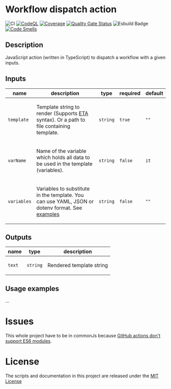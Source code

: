 # Workflow dispatch action

![CI](https://github.com/roamingowl/workflow-dispatch/actions/workflows/check-and-test.yml/badge.svg)
[![CodeQL](https://github.com/roamingowl/workflow-dispatch/actions/workflows/codeql-analysis.yml/badge.svg)](https://github.com/roamingowl/workflow-dispatch/actions/workflows/codeql-analysis.yml)
[![Coverage](https://sonarcloud.io/api/project_badges/measure?project=roamingowl_workflow-dispatch&metric=coverage)](https://sonarcloud.io/summary/new_code?id=roamingowl_template-output-with-eta)
[![Quality Gate Status](https://sonarcloud.io/api/project_badges/measure?project=roamingowl_workflow-dispatch&metric=alert_status)](https://sonarcloud.io/summary/new_code?id=roamingowl_template-output-with-eta)
![Esbuild Badge](https://img.shields.io/badge/esbuild-^0.24.0-FFCF00)
[![Code Smells](https://sonarcloud.io/api/project_badges/measure?project=roamingowl_workflow-dispatch&metric=code_smells)](https://sonarcloud.io/summary/new_code?id=roamingowl_template-output-with-eta)


## Description
JavaScript action (written in TypeScript) to dispatch a workflow with a given inputs.

## Inputs

| name | description                                                                                                              | type | required | default |
| --- |--------------------------------------------------------------------------------------------------------------------------|---------------| --- |---|
| `template` | <p>Template string to render (Supports [ETA](https://eta.js.org/) syntax). Or a path to file containing template.</p>    | `string` | `true`        | `""` |
| `varName` | <p>Name of the variable which holds all data to be used in the template (variables).</p>                                 | `string` | `false`       | `it` |
| `variables` | <p>Variables to substitute in the template. You can use YAML, JSON or dotenv format. See [examples](#usage-examples)</p> | `string` | `false`       | `""` |

## Outputs

| name | type                                      | description                      |
| --- |-------------------------------------------|----------------------------------|
| `text` | `string` |  <p>Rendered template string</p> |

## Usage examples

...

# Issues

This whole project have to be in commonJs because [GitHub actions don't support ES6 modules](https://github.com/actions/github-script/issues/457).

# License
The scripts and documentation in this project are released under the [MIT License](LICENSE)